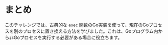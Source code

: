 # まとめ

このチャレンジでは、古典的な `exec` 関数のGo実装を使って、現在のGoプロセスを別のプロセスに置き換える方法を学びました。これは、Goプログラム内から非Goプロセスを実行する必要がある場合に役立ちます。
